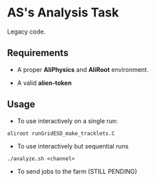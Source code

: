AS's Analysis Task
==================

Legacy code.

## Requirements

* A proper **AliPhysics** and **AliRoot** environment.

* A valid **alien-token**

## Usage

* To use interactively on a single run:

```
aliroot runGridESD_make_tracklets.C
```

* To use interactively but sequential runs

```
./analyze.sh <channel>
```

* To send jobs to the farm (STILL PENDING)

